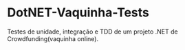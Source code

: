 # DotNET-Vaquinha-Tests
Testes de unidade, integração e TDD de um projeto .NET de Crowdfunding(vaquinha online).
